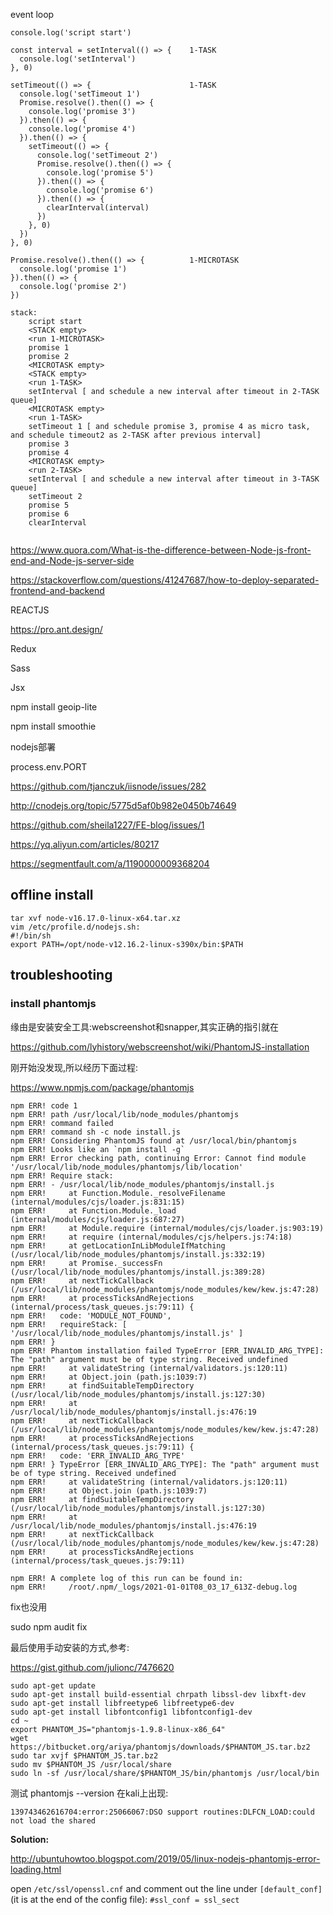 



event loop

```
console.log('script start')

const interval = setInterval(() => {	1-TASK
  console.log('setInterval')
}, 0)

setTimeout(() => {						1-TASK
  console.log('setTimeout 1')
  Promise.resolve().then(() => {
    console.log('promise 3')
  }).then(() => {
    console.log('promise 4')
  }).then(() => {
    setTimeout(() => {
      console.log('setTimeout 2')
      Promise.resolve().then(() => {
        console.log('promise 5')
      }).then(() => {
        console.log('promise 6')
      }).then(() => {
        clearInterval(interval)
      })
    }, 0)
  })
}, 0)

Promise.resolve().then(() => {			1-MICROTASK
  console.log('promise 1')
}).then(() => {
  console.log('promise 2')
})

stack:
	script start
	<STACK empty>
	<run 1-MICROTASK>
	promise 1
	promise 2
	<MICROTASK empty>
	<STACK empty>
	<run 1-TASK>
	setInterval [ and schedule a new interval after timeout in 2-TASK queue]
	<MICROTASK empty>
	<run 1-TASK>
	setTimeout 1 [ and schedule promise 3, promise 4 as micro task, and schedule timeout2 as 2-TASK after previous interval]
	promise 3
	promise 4
	<MICROTASK empty>
	<run 2-TASK>
	setInterval [ and schedule a new interval after timeout in 3-TASK queue]
	setTimeout 2
	promise 5
	promise 6
	clearInterval
	
```



https://www.quora.com/What-is-the-difference-between-Node-js-front-end-and-Node-js-server-side

https://stackoverflow.com/questions/41247687/how-to-deploy-separated-frontend-and-backend

 

REACTJS

https://pro.ant.design/

 

Redux 

Sass

Jsx

 

npm install geoip-lite

npm install smoothie

 

 

nodejs部署

process.env.PORT

https://github.com/tjanczuk/iisnode/issues/282

 

http://cnodejs.org/topic/5775d5af0b982e0450b74649

 

https://github.com/sheila1227/FE-blog/issues/1

 

https://yq.aliyun.com/articles/80217

 

https://segmentfault.com/a/1190000009368204

## offline install

```
tar xvf node-v16.17.0-linux-x64.tar.xz
vim /etc/profile.d/nodejs.sh:
#!/bin/sh
export PATH=/opt/node-v12.16.2-linux-s390x/bin:$PATH
```

## troubleshooting

### install phantomjs

缘由是安装安全工具:webscreenshot和snapper,其实正确的指引就在

https://github.com/lyhistory/webscreenshot/wiki/PhantomJS-installation

刚开始没发现,所以经历下面过程:

https://www.npmjs.com/package/phantomjs

```
npm ERR! code 1
npm ERR! path /usr/local/lib/node_modules/phantomjs
npm ERR! command failed
npm ERR! command sh -c node install.js
npm ERR! Considering PhantomJS found at /usr/local/bin/phantomjs
npm ERR! Looks like an `npm install -g`
npm ERR! Error checking path, continuing Error: Cannot find module '/usr/local/lib/node_modules/phantomjs/lib/location'
npm ERR! Require stack:
npm ERR! - /usr/local/lib/node_modules/phantomjs/install.js
npm ERR!     at Function.Module._resolveFilename (internal/modules/cjs/loader.js:831:15)
npm ERR!     at Function.Module._load (internal/modules/cjs/loader.js:687:27)
npm ERR!     at Module.require (internal/modules/cjs/loader.js:903:19)
npm ERR!     at require (internal/modules/cjs/helpers.js:74:18)
npm ERR!     at getLocationInLibModuleIfMatching (/usr/local/lib/node_modules/phantomjs/install.js:332:19)
npm ERR!     at Promise._successFn (/usr/local/lib/node_modules/phantomjs/install.js:389:28)
npm ERR!     at nextTickCallback (/usr/local/lib/node_modules/phantomjs/node_modules/kew/kew.js:47:28)
npm ERR!     at processTicksAndRejections (internal/process/task_queues.js:79:11) {
npm ERR!   code: 'MODULE_NOT_FOUND',
npm ERR!   requireStack: [ '/usr/local/lib/node_modules/phantomjs/install.js' ]
npm ERR! }
npm ERR! Phantom installation failed TypeError [ERR_INVALID_ARG_TYPE]: The "path" argument must be of type string. Received undefined
npm ERR!     at validateString (internal/validators.js:120:11)
npm ERR!     at Object.join (path.js:1039:7)
npm ERR!     at findSuitableTempDirectory (/usr/local/lib/node_modules/phantomjs/install.js:127:30)
npm ERR!     at /usr/local/lib/node_modules/phantomjs/install.js:476:19
npm ERR!     at nextTickCallback (/usr/local/lib/node_modules/phantomjs/node_modules/kew/kew.js:47:28)
npm ERR!     at processTicksAndRejections (internal/process/task_queues.js:79:11) {
npm ERR!   code: 'ERR_INVALID_ARG_TYPE'
npm ERR! } TypeError [ERR_INVALID_ARG_TYPE]: The "path" argument must be of type string. Received undefined
npm ERR!     at validateString (internal/validators.js:120:11)
npm ERR!     at Object.join (path.js:1039:7)
npm ERR!     at findSuitableTempDirectory (/usr/local/lib/node_modules/phantomjs/install.js:127:30)
npm ERR!     at /usr/local/lib/node_modules/phantomjs/install.js:476:19
npm ERR!     at nextTickCallback (/usr/local/lib/node_modules/phantomjs/node_modules/kew/kew.js:47:28)
npm ERR!     at processTicksAndRejections (internal/process/task_queues.js:79:11)

npm ERR! A complete log of this run can be found in:
npm ERR!     /root/.npm/_logs/2021-01-01T08_03_17_613Z-debug.log
```

fix也没用

sudo npm audit fix

最后使用手动安装的方式,参考:

https://gist.github.com/julionc/7476620

```
sudo apt-get update
sudo apt-get install build-essential chrpath libssl-dev libxft-dev
sudo apt-get install libfreetype6 libfreetype6-dev
sudo apt-get install libfontconfig1 libfontconfig1-dev
cd ~
export PHANTOM_JS="phantomjs-1.9.8-linux-x86_64"
wget https://bitbucket.org/ariya/phantomjs/downloads/$PHANTOM_JS.tar.bz2
sudo tar xvjf $PHANTOM_JS.tar.bz2
sudo mv $PHANTOM_JS /usr/local/share
sudo ln -sf /usr/local/share/$PHANTOM_JS/bin/phantomjs /usr/local/bin
```

测试 phantomjs --version 在kali上出现:

```
139743462616704:error:25066067:DSO support routines:DLFCN_LOAD:could not load the shared
```

**Solution:**

http://ubuntuhowtoo.blogspot.com/2019/05/linux-nodejs-phantomjs-error-loading.html

open `/etc/ssl/openssl.cnf` and comment out the line under `[default_conf]` (it is at the end of the config file):
`#ssl_conf = ssl_sect`

<disqus/>